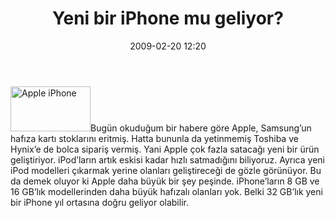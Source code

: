 ﻿---
layout: post
title: Yeni bir iPhone mu geliyor?
date: 2009-02-20 12:20
comments: true
categories: []
---
<a href="http://ttfaf.files.wordpress.com/2009/02/hbr-3430-d8x6.jpg"><img class="alignleft size-thumbnail wp-image-9" title="Apple iPhone" src="http://ttfaf.files.wordpress.com/2009/02/hbr-3430-d8x6.jpg?w=128" alt="Apple iPhone" width="128" height="72" /></a>Bugün okuduğum bir habere göre Apple, Samsung’un hafıza kartı stoklarını eritmiş. Hatta bununla da yetinmemiş Toshiba ve Hynix’e de bolca sipariş vermiş. Yani Apple çok fazla satacağı yeni bir ürün geliştiriyor. iPod’ların artık eskisi kadar hızlı satmadığını biliyoruz. Ayrıca yeni iPod modelleri çıkarmak yerine olanları geliştireceği de gözle görünüyor. Bu da demek oluyor ki Apple daha büyük bir şey peşinde. iPhone’ların 8 GB ve 16 GB’lık modellerinden daha büyük hafızalı olanları yok. Belki 32 GB’lık yeni bir iPhone yıl ortasına doğru geliyor olabilir.
